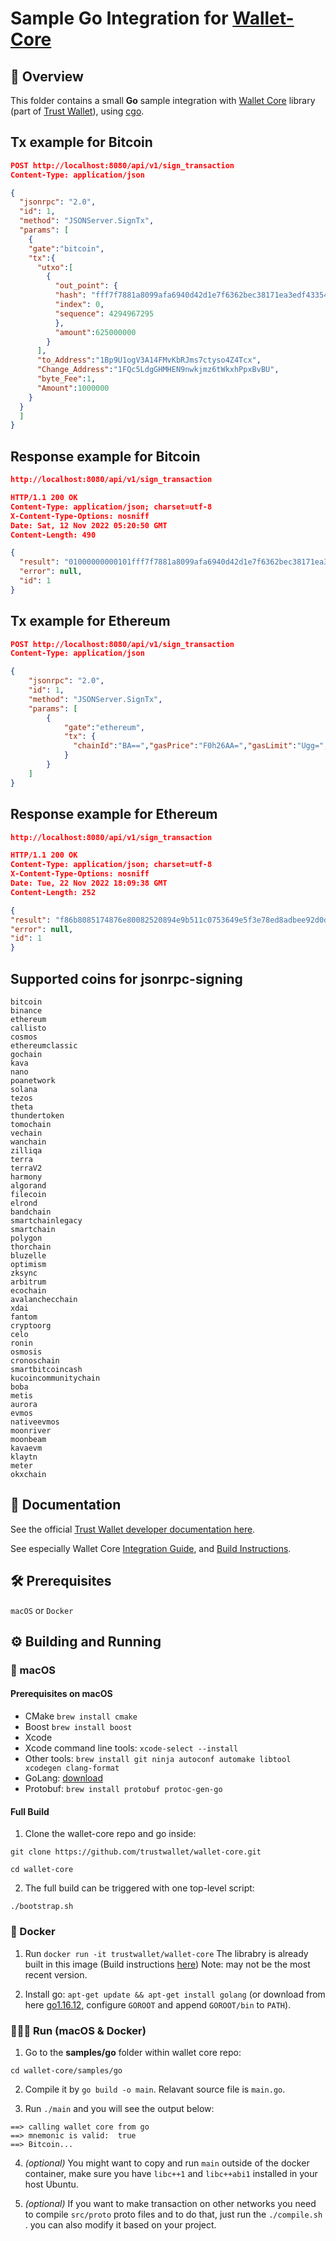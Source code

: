 # Sample Go Integration for [Wallet-Core](https://github.com/trustwallet/wallet-core)

## 🔖 Overview

This folder contains a small **Go** sample integration with
[Wallet Core](https://github.com/trustwallet/wallet-core) library (part of [Trust Wallet](https://trustwallet.com)),
using [cgo](https://golang.org/cmd/cgo/).

## Tx example for Bitcoin 
```json lines
POST http://localhost:8080/api/v1/sign_transaction
Content-Type: application/json

{
  "jsonrpc": "2.0",
  "id": 1,
  "method": "JSONServer.SignTx",
  "params": [
    {
    "gate":"bitcoin",
    "tx":{
      "utxo":[
        {
          "out_point": {
          "hash": "fff7f7881a8099afa6940d42d1e7f6362bec38171ea3edf433541db4e4ad969f",
          "index": 0,
          "sequence": 4294967295
          },
          "amount":625000000
        }
      ],
      "to_Address":"1Bp9U1ogV3A14FMvKbRJms7ctyso4Z4Tcx",
      "Change_Address":"1FQc5LdgGHMHEN9nwkjmz6tWkxhPpxBvBU",
      "byte_Fee":1,
      "Amount":1000000
    }
  }
  ]
}
```
## Response example for Bitcoin
```json lines
http://localhost:8080/api/v1/sign_transaction

HTTP/1.1 200 OK
Content-Type: application/json; charset=utf-8
X-Content-Type-Options: nosniff
Date: Sat, 12 Nov 2022 05:20:50 GMT
Content-Length: 490

{
  "result": "01000000000101fff7f7881a8099afa6940d42d1e7f6362bec38171ea3edf433541db4e4ad969f0000000000ffffffff0240420f00000000001976a914769bdff96a02f9135a1d19b749db6a78fe07dc9088ac6d7b3125000000001976a9149e089b6889e032d46e3b915a3392edfd616fb1c488ac0247304402207b54b90868bb77d2ae07175419c54953906f0e7ecb36fc37f558a0ab54bbf3b7022037171f62887936a9924949e766a40a7e19aedabeccd3d255ba5efd427143091101210288be7586c41a0498c1f931a0aaf08c15811ee2651a5fe0fa213167dcaba59ae800000000",
  "error": null,
  "id": 1
}
```
## Tx example for Ethereum
```json lines
POST http://localhost:8080/api/v1/sign_transaction
Content-Type: application/json

{
    "jsonrpc": "2.0",
    "id": 1,
    "method": "JSONServer.SignTx",
    "params": [
        {
            "gate":"ethereum",
            "tx": {
              "chainId":"BA==","gasPrice":"F0h26AA=","gasLimit":"Ugg=","toAddress":"0xE9B511C0753649E5F3E78Ed8AdBEE92d0d2Db384","transaction":{"transfer":{"amount":"A0i8paFgAA=="}}
            }
        }
    ]
}
```
## Response example for Ethereum
```json lines
http://localhost:8080/api/v1/sign_transaction

HTTP/1.1 200 OK
Content-Type: application/json; charset=utf-8
X-Content-Type-Options: nosniff
Date: Tue, 22 Nov 2022 18:09:38 GMT
Content-Length: 252

{
"result": "f86b8085174876e80082520894e9b511c0753649e5f3e78ed8adbee92d0d2db384870348bca5a16000802ba0d3f734d3ec46ea79568ea2a9d797ade66d524c3536c0f07b7c4ec6cd248af373a03035dc6dffca420d7c7cbc34e4f594f01049e9cab3cadea5ee338631b61ed72d",
"error": null,
"id": 1
}
```

## Supported coins for jsonrpc-signing
```
bitcoin
binance
ethereum
callisto
cosmos
ethereumclassic
gochain
kava
nano
poanetwork
solana
tezos
theta
thundertoken
tomochain
vechain
wanchain
zilliqa
terra
terraV2
harmony
algorand
filecoin
elrond
bandchain
smartchainlegacy
smartchain
polygon
thorchain
bluzelle
optimism
zksync
arbitrum
ecochain
avalanchecchain
xdai
fantom
cryptoorg
celo
ronin
osmosis
cronoschain
smartbitcoincash
kucoincommunitychain
boba
metis
aurora
evmos
nativeevmos
moonriver
moonbeam
kavaevm
klaytn
meter
okxchain
```

## 📜 Documentation

See the official [Trust Wallet developer documentation here](https://developer.trustwallet.com).

See especially Wallet Core
[Integration Guide](https://developer.trustwallet.com/wallet-core/integration-guide),
and [Build Instructions](https://developer.trustwallet.com/wallet-core/building).

## 🛠 Prerequisites

`macOS` or `Docker`

## ⚙️ Building and Running
###  macOS
#### Prerequisites on macOS
* CMake `brew install cmake`
* Boost `brew install boost`
* Xcode
* Xcode command line tools: `xcode-select --install`
* Other tools: `brew install git ninja autoconf automake libtool xcodegen clang-format`
* GoLang: [download](https://go.dev/dl/)
* Protobuf: `brew install protobuf protoc-gen-go`

#### Full Build

1. Clone the wallet-core repo and go inside:
```shell
git clone https://github.com/trustwallet/wallet-core.git

cd wallet-core
```
2. The full build can be triggered with one top-level script:
```shell
./bootstrap.sh
```

### 🐳 Docker
1. Run `docker run -it trustwallet/wallet-core`
The librabry is already built in this image  (Build instructions [here](building.md))  Note: may not be the most recent version.

2. Install go: `apt-get update && apt-get install golang` 
(or download from here [go1.16.12](https://go.dev/dl/go1.16.12.linux-amd64.tar.gz), configure `GOROOT` and append `GOROOT/bin` to `PATH`).

### 🏃🏽‍♂️ **Run** (macOS & Docker)
1. Go to the **samples/go** folder within wallet core repo:

```shell
cd wallet-core/samples/go
```

2. Compile it by `go build -o main`.  Relavant source file is `main.go`.

3. Run `./main` and you will see the output below: 

```shell
==> calling wallet core from go
==> mnemonic is valid:  true
==> Bitcoin...
```
4. *(optional)* You might want to copy and run `main` outside of the docker container, make sure you have `libc++1` and `libc++abi1` installed in your host Ubuntu.

5. *(optional)* If you want to make transaction on other networks you need to compile `src/proto` proto files and to do that, just run the `./compile.sh` . you can also modify it based on your project.